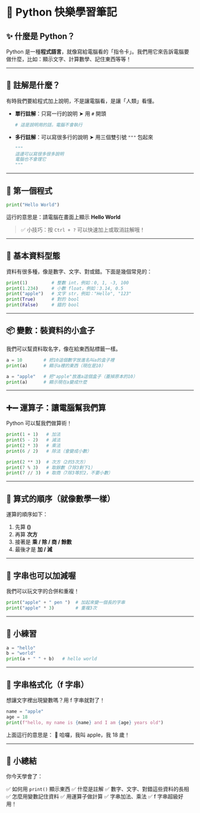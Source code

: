 # 🐍 Python 快樂學習筆記

## ✨ 什麼是 Python？

Python 是一種**程式語言**，就像寫給電腦看的「指令卡」。我們用它來告訴電腦要做什麼，比如：顯示文字、計算數學、記住東西等等！

---

## 📝 註解是什麼？

有時我們要給程式加上說明，不是讓電腦看，是讓「人類」看懂。

- **單行註解**：只寫一行的說明
  ➤ 用 `#` 開頭

  ```python
  # 這是說明用的話，電腦不會執行
  ```

- **多行註解**：可以寫很多行的說明
  ➤ 用三個雙引號 `"""` 包起來

  ```python
  """
  這邊可以寫很多很多說明
  電腦也不會理它
  """
  ```

---

## 👋 第一個程式

```python
print("Hello World")
```

這行的意思是：請電腦在畫面上顯示 **Hello World**

> ✅ 小技巧：按 `Ctrl + ?` 可以快速加上或取消註解哦！

---

## 🔢 基本資料型態

資料有很多種，像是數字、文字、對或錯。下面是幾個常見的：

```python
print(1)         # 整數 int，例如：0, 1, -3, 100
print(1.234)     # 小數 float，例如：3.14, 0.5
print("apple")   # 文字 str，例如："Hello", "123"
print(True)      # 對的 bool
print(False)     # 錯的 bool
```

---

## 📦 變數：裝資料的小盒子

我們可以幫資料取名字，像在給東西貼標籤一樣。

```python
a = 10        # 把10這個數字放進名叫a的盒子裡
print(a)      # 顯示a裡的東西（現在是10）

a = "apple"   # 把"apple"放進a這個盒子（蓋掉原本的10）
print(a)      # 顯示現在a變成什麼
```

---

## ➕➖ 運算子：讓電腦幫我們算

Python 可以幫我們做算術！

```python
print(1 + 1)   # 加法
print(5 - 2)   # 減法
print(2 * 3)   # 乘法
print(6 / 2)   # 除法（會變成小數）

print(2 ** 3)  # 次方（2的3次方）
print(7 % 3)   # 取餘數（7除3剩下1）
print(7 // 3)  # 取商（7除3等於2，不要小數）
```

---

## 🔢 算式的順序（就像數學一樣）

運算的順序如下：

1. 先算 **()**
2. 再算 **次方**
3. 接著是 **乘 / 除 / 商 / 餘數**
4. 最後才是 **加 / 減**

---

## 🧵 字串也可以加減喔

我們可以玩文字的合併和重複！

```python
print("apple" + " pen ")  # 加起來變一個長的字串
print("apple" * 3)        # 重複3次
```

---

## 🤝 小練習

```python
a = "hello"
b = "world"
print(a + " " + b)   # hello world
```

---

## 🎉 字串格式化（f 字串）

想讓文字裡出現變數嗎？用 f 字串就對了！

```python
name = "apple"
age = 18
print(f"hello, my name is {name} and I am {age} years old")
```

上面這行的意思是：
👋 哈囉，我叫 apple，我 18 歲！

---

## 🎯 小總結

你今天學會了：

✅ 如何用 `print()` 顯示東西
✅ 什麼是註解
✅ 數字、文字、對錯這些資料的長相
✅ 怎麼用變數記住資料
✅ 用運算子做計算
✅ 字串加法、乘法
✅ f 字串超級好用！
